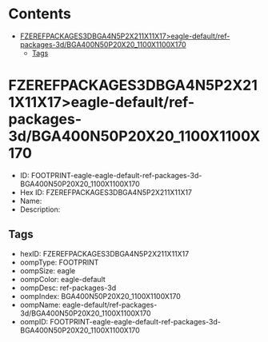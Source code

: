 



Contents
========

* [FZEREFPACKAGES3DBGA4N5P2X211X11X17>eagle-default/ref-packages-3d/BGA400N50P20X20_1100X1100X170](#fzerefpackages3dbga4n5p2x211x11x17eagle-defaultref-packages-3dbga400n50p20x20_1100x1100x170)
	* [Tags](#tags)

# FZEREFPACKAGES3DBGA4N5P2X211X11X17>eagle-default/ref-packages-3d/BGA400N50P20X20_1100X1100X170

- ID: FOOTPRINT-eagle-eagle-default-ref-packages-3d-BGA400N50P20X20_1100X1100X170
- Hex ID: FZEREFPACKAGES3DBGA4N5P2X211X11X17
- Name: 
- Description: 

## Tags

- hexID: FZEREFPACKAGES3DBGA4N5P2X211X11X17
- oompType: FOOTPRINT
- oompSize: eagle
- oompColor: eagle-default
- oompDesc: ref-packages-3d
- oompIndex: BGA400N50P20X20_1100X1100X170
- oompName: eagle-default/ref-packages-3d/BGA400N50P20X20_1100X1100X170
- oompID: FOOTPRINT-eagle-eagle-default-ref-packages-3d-BGA400N50P20X20_1100X1100X170
